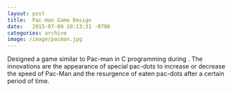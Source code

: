 ```yaml
---
layout: post
title:  Pac-man Game Design
date:   2015-07-09 20:13:31 -0700
categories: archive
image: /image/pacman.jpg
---
```

Designed a game similar to Pac-man in C programming during . The innovations are the appearance of special pac-dots to increase or decrease the speed of Pac-Man and the resurgence of eaten pac-dots after a certain period of time.
